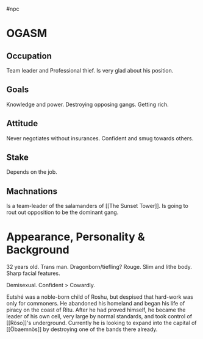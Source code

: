 #npc 
# OGASM
## Occupation
Team leader and Professional thief. Is very glad about his position.
## Goals
Knowledge and power.
Destroying opposing gangs.
Getting rich.
## Attitude
Never negotiates without insurances. 
Confident and smug towards others.
## Stake
Depends on the job.
## Machnations
Is a team-leader of the salamanders of [[The Sunset Tower]]. 
Is going to rout out opposition to be the dominant gang.
# Appearance, Personality & Background
32 years old. Trans man. Dragonborn/tiefling? Rouge.
Slim and lithe body. Sharp facial features.

Demisexual. Confident > Cowardly.

Eutshé was a noble-born child of Roshu, but despised that hard-work was only for commoners. He abandoned his homeland and began his life of piracy on the coast of Ritu.
After he had proved himself, he became the leader of his own cell, very large by normal standards, and took control of [[Röso]]'s underground.
Currently he is looking to expand into the capital of [[Öbaemnös]] by destroying one of the bands there already.